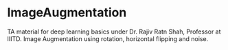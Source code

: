 # ImageAugmentation
TA material for deep learning basics under Dr. Rajiv Ratn Shah, Professor at IIITD.
Image Augmentation using rotation, horizontal flipping and noise.
